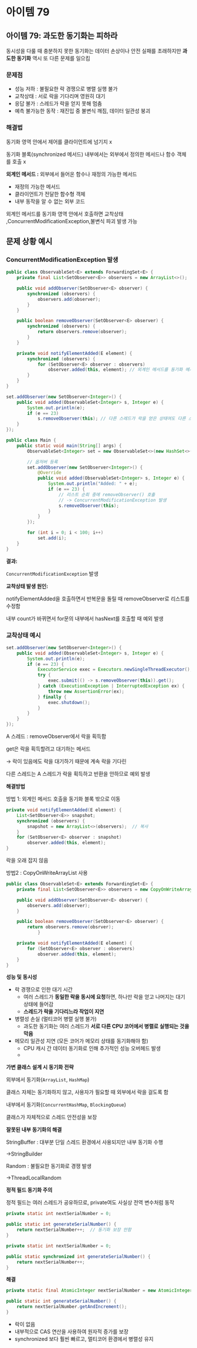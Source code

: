 # 아이템 79

## 아이템 79: 과도한 동기화는 피하라

동시성을 다룰 때 충분하지 못한 동기화는 데이터 손상이나 안전 실패를 초래하지만 **과도한 동기화** 역시 또 다른 문제를 일으킴

### 문제점

- 성능 저하 :  불필요한 락 경쟁으로 병렬 실행 불가
- 교착상태 : 서로 락을 기다리며 영원히 대기
- 응답 불가 : 스레드가 락을 얻지 못해 멈춤
- 예측 불가능한 동작 : 재진입 중 불변식 깨짐, 데이터 일관성 붕괴

### 해결법

동기화 영역 안에서 제어를 클라이언트에 넘기지 x

동기화 블록(synchronized 메서드) 내부에서는 외부에서 정의한 메서드나 함수 객체를 호출 x

**외계인 메서드 :** 외부에서 들어온 함수나 재정의 가능한 메서드

- 재정의 가능한 메서드
- 클라이언트가 전달한 함수형 객체
- 내부 동작을 알 수 없는 외부 코드

외계인 메서드를 동기화 영역 안에서 호출하면 교착상태 ,ConcurrentModificationException,불변식 파괴 발생 가능

## 문제 상황 예시

### ConcurrentModificationException 발생

```java
public class ObservableSet<E> extends ForwardingSet<E> {
    private final List<SetObserver<E>> observers = new ArrayList<>();

    public void addObserver(SetObserver<E> observer) {
        synchronized (observers) {
            observers.add(observer);
        }
    }

    public boolean removeObserver(SetObserver<E> observer) {
        synchronized (observers) {
            return observers.remove(observer);
        }
    }

    private void notifyElementAdded(E element) {
        synchronized (observers) {
            for (SetObserver<E> observer : observers)
                observer.added(this, element); // 외계인 메서드를 동기화 메서드 내에서 호출하려함
        }
    }
}

```

```java
set.addObserver(new SetObserver<Integer>() {
    public void added(ObservableSet<Integer> s, Integer e) {
        System.out.println(e);
        if (e == 23)
            s.removeObserver(this); // 다른 스레드가 락을 얻은 상태여도 다른 스레드가 해당 메서드를 실행하려함
    }
});
```

```java
public class Main {
    public static void main(String[] args) {
        ObservableSet<Integer> set = new ObservableSet<>(new HashSet<>());

        // 옵저버 등록
        set.addObserver(new SetObserver<Integer>() {
            @Override
            public void added(ObservableSet<Integer> s, Integer e) {
                System.out.println("Added: " + e);
                if (e == 23) {
                    // 리스트 순회 중에 removeObserver() 호출
                    // -> ConcurrentModificationException 발생
                    s.removeObserver(this);
                }
            }
        });

        for (int i = 0; i < 100; i++)
            set.add(i);
    }
}
```

**결과:**

`ConcurrentModificationException` 발생

**교착상태 발생 원인:**

notifyElementAdded을 호출하면서 반복문을 돌릴 때 removeObserver로 리스트를 수정함

내부 count가 바뀌면서 for문의 내부에서 hasNext를 호출할 때 예외 발생

### 교착상태 예시

```java
set.addObserver(new SetObserver<Integer>() {
    public void added(ObservableSet<Integer> s, Integer e) {
        System.out.println(e);
        if (e == 23) {
            ExecutorService exec = Executors.newSingleThreadExecutor();
            try {
                exec.submit(() -> s.removeObserver(this)).get();
            } catch (ExecutionException | InterruptedException ex) {
                throw new AssertionError(ex);
            } finally {
                exec.shutdown();
            }
        }
    }
});

```

A 스레드 : removeObserver에서 락을 획득함

get은 락을 획득할려고 대기하는 메서드

→ 락이 있음에도 락을 대기하기 때문에 계속 락을 기다린

다른 스레드는 A 스레드가 락을 획득하고 반환을 안하므로 예외 발생

**해결방법**

방법 1: 외계인 메서드 호출을 동기화 블록 밖으로 이동

```java
private void notifyElementAdded(E element) {
    List<SetObserver<E>> snapshot;
    synchronized (observers) {
        snapshot = new ArrayList<>(observers);  // 복사
    }
    for (SetObserver<E> observer : snapshot)
        observer.added(this, element);
}
```

락을 오래 잡지 않음

방법2 : CopyOnWriteArrayList 사용

```java
public class ObservableSet<E> extends ForwardingSet<E> {
    private final List<SetObserver<E>> observers = new CopyOnWriteArrayList<>();

    public void addObserver(SetObserver<E> observer) {
        observers.add(observer);
    }

    public boolean removeObserver(SetObserver<E> observer) {
        return observers.remove(obsrver); 
            }

    private void notifyElementAdded(E element) {
        for (SetObserver<E> observer : observers)
            observer.added(this, element);
    }
}

```

**성능 및 동시성**

- 락 경쟁으로 인한 대기 시간
    - 여러 스레드가 **동일한 락을 동시에 요청**하면, 하나만 락을 얻고 나머지는 대기 상태에 들어감
    - **스레드가 락을 기다리느라 작업이 지연**
- 병렬성 손실 (멀티코어 병렬 실행 불가)
    - 과도한 동기화는 여러 스레드가 **서로 다른 CPU 코어에서 병렬로 실행되는 것을 막음**
- 메모리 일관성 지연 (모든 코어가 메모리 상태를 동기화해야 함)
    - CPU 캐시 간 데이터 동기화로 인해 추가적인 성능 오버헤드 발생
    - 

**가변 클래스 설계 시 동기화 전략**

외부에서 동기화(`ArrayList`, `HashMap`)

클래스 자체는 동기화하지 않고, 사용자가 필요할 때 외부에서 락을 걸도록 함

내부에서 동기화(`ConcurrentHashMap`, `BlockingQueue`)

클래스가 자체적으로 스레드 안전성을 보장

**잘못된 내부 동기화의 해결**

StringBuffer : 대부분 단일 스레드 환경에서 사용되지만 내부 동기화 수행

→StringBuilder

Random : 불필요한 동기화로 경쟁 발생

→ThreadLocalRandom

**정적 필드 동기화 주의**

정적 필드는 여러 스레드가 공유하므로, private여도 사실상 전역 변수처럼 동작

```java
private static int nextSerialNumber = 0;

public static int generateSerialNumber() {
    return nextSerialNumber++;  // 동기화 보장 안함
}

private static int nextSerialNumber = 0;

public static synchronized int generateSerialNumber() {
    return nextSerialNumber++;
}

```

**해결**

```java
private static final AtomicInteger nextSerialNumber = new AtomicInteger(0);

public static int generateSerialNumber() {
    return nextSerialNumber.getAndIncrement();
}
```

- 락이 없음
- 내부적으로 CAS 연산을 사용하여 원자적 증가를 보장
- synchronized 보다 훨씬 빠르고, 멀티코어 환경에서 병렬성 유지